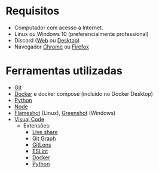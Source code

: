 # Requisitos

* Computador com acesso à Internet.
* Linux ou Windows 10 (preferencialmente professional)
* Discord ([Web](https://discord.com/app) ou [Desktop](https://discord.com/download))
* Navegador [Chrome](https://www.google.com/chrome/) ou [Firefox](https://www.mozilla.org/en-US/firefox/new/)

# Ferramentas utilizadas 

* [Git](https://git-scm.com/downloads)
* [Docker](https://www.docker.com/products/docker-desktop/) e docker compose (incluído no Docker Desktop)
* [Python](https://www.python.org/downloads/)
* [Node](https://nodejs.org/en/download/)
* [Flameshot](https://flameshot.org/) (Linux), [Greenshot](https://getgreenshot.org/) (Windows)
* [Visual Code](https://code.visualstudio.com/download)
  * Extensões:
    * [Live share](https://code.visualstudio.com/learn/collaboration/live-share)
    * [Git Graph](https://www.youtube.com/watch?v=qB7et7fHzMg)
    * [GitLens](https://www.youtube.com/watch?v=UQPb73Zz9qk)
    * [ESLint](https://marketplace.visualstudio.com/items?itemName=dbaeumer.vscode-eslint)
    * [Docker](https://code.visualstudio.com/docs/containers/overview)
    * [Python](https://code.visualstudio.com/docs/languages/python)
